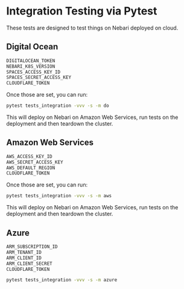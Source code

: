 # Integration Testing via Pytest

These tests are designed to test things on Nebari deployed
on cloud.


## Digital Ocean

```bash
DIGITALOCEAN_TOKEN
NEBARI_K8S_VERSION
SPACES_ACCESS_KEY_ID
SPACES_SECRET_ACCESS_KEY
CLOUDFLARE_TOKEN
```

Once those are set, you can run:

```bash
pytest tests_integration -vvv -s -m do
```

This will deploy on Nebari on Amazon Web Services, run tests on the deployment
and then teardown the cluster.

## Amazon Web Services

```bash
AWS_ACCESS_KEY_ID
AWS_SECRET_ACCESS_KEY
AWS_DEFAULT_REGION
CLOUDFLARE_TOKEN
```

Once those are set, you can run:

```bash
pytest tests_integration -vvv -s -m aws
```

This will deploy on Nebari on Amazon Web Services, run tests on the deployment
and then teardown the cluster.


## Azure

```bash
ARM_SUBSCRIPTION_ID
ARM_TENANT_ID
ARM_CLIENT_ID
ARM_CLIENT_SECRET
CLOUDFLARE_TOKEN
```

```bash
pytest tests_integration -vvv -s -m azure
```
